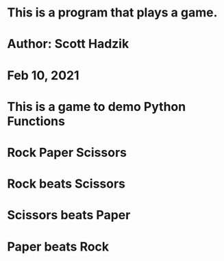 # This is a program that plays a game.

# Author: Scott Hadzik
# Feb 10, 2021

# This is a game to demo Python Functions

# Rock Paper Scissors

# Rock beats Scissors
# Scissors beats Paper
# Paper beats Rock